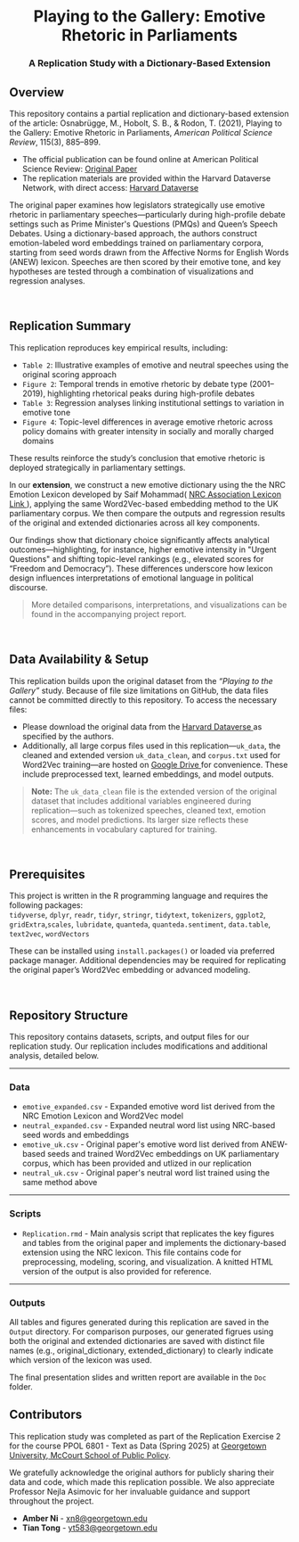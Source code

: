 <h1 align="center"> Playing to the Gallery: Emotive Rhetoric in Parliaments </h1>
<h3 align="center"> A Replication Study with a Dictionary-Based Extension </h3>  


<!-- Project Introduction -->
<h2 id="data"> Overview</h2>

This repository contains a partial replication and dictionary-based extension of the article:
Osnabrügge, M., Hobolt, S. B., & Rodon, T. (2021), Playing to the Gallery: Emotive Rhetoric in Parliaments, *American Political Science Review*, 115(3), 885–899. 
- The official publication can be found online at American Political Science Review:
<a href="https://www.cambridge.org/core/journals/american-political-science-review/article/playing-to-the-gallery-emotive-rhetoric-in-parliaments/2A47C797136261391DA27F3A16F64886
">
      Original Paper
    </a>
- The replication materials are provided within the Harvard Dataverse Network, with direct access: <a href="https://dataverse.harvard.edu/dataset.xhtml?persistentId=doi:10.7910/DVN/QDTLYV" target="_blank">
      Harvard Dataverse
    </a>


The original paper examines how legislators strategically use emotive rhetoric in parliamentary speeches—particularly during high-profile debate settings such as Prime Minister's Questions (PMQs) and Queen’s Speech Debates. Using a dictionary-based approach, the authors construct emotion-labeled word embeddings trained on parliamentary corpora, starting from seed words drawn from the Affective Norms for English Words (ANEW) lexicon. Speeches are then scored by their emotive tone, and key hypotheses are tested through a combination of visualizations and regression analyses.

<br>


<!-- Project Replication -->
<h2 id="data"> Replication Summary</h2>

This replication reproduces key empirical results, including:
- `Table 2`: Illustrative examples of emotive and neutral speeches using the original scoring approach
- `Figure 2`: Temporal trends in emotive rhetoric by debate type (2001–2019), highlighting rhetorical peaks during high-profile debates
- `Table 3`: Regression analyses linking institutional settings to variation in emotive tone
- `Figure 4`: Topic-level differences in average emotive rhetoric across policy domains with greater intensity in socially and morally charged domains

These results reinforce the study’s conclusion that emotive rhetoric is deployed strategically in parliamentary settings.


In our **extension**, we construct a new emotive dictionary using the the NRC Emotion Lexicon developed by Saif Mohammad( <a href= "https://saifmohammad.com/WebPages/NRC-Emotion-Lexicon.htm"> NRC Association Lexicon Link </a>), applying the same Word2Vec-based embedding method to the UK parliamentary corpus. We then compare the outputs and regression results of the original and extended dictionaries across all key components.

Our findings show that dictionary choice significantly affects analytical outcomes—highlighting, for instance, higher emotive intensity in "Urgent Questions" and shifting topic-level rankings (e.g., elevated scores for “Freedom and Democracy”). These differences underscore how lexicon design influences interpretations of emotional language in political discourse. 
> More detailed comparisons, interpretations, and visualizations can be found in the accompanying project report.

<br>

<!-- Data Availability & Setup -->
<h2 id="data"> Data Availability & Setup</h2>

This replication builds upon the original dataset from the *“Playing to the Gallery”* study. Because of file size limitations on GitHub, the data files cannot be committed directly to this repository. To access the necessary files:

* Please download the original data from the <a href="https://dataverse.harvard.edu/dataset.xhtml?persistentId=doi:10.7910/DVN/QDTLYV" target="_blank">
      Harvard Dataverse
    </a>
  as specified by the authors.
* Additionally, all large corpus files used in this replication—<code>uk_data</code>, the cleaned and extended version <code>uk_data_clean</code>, and <code>corpus.txt</code> used for Word2Vec training—are hosted on     <a href="https://drive.google.com/drive/folders/1l8mttWYBo1k-GKExBtYCS9ogwWZ5ZTyF?dmr=1&ec=wgc-drive-hero-goto" target="_blank">
      Google Drive
    </a>
 for convenience. These include preprocessed text, learned embeddings, and model outputs.

> **Note:** The `uk_data_clean` file is the extended version of the original dataset that includes additional variables engineered during replication—such as tokenized speeches, cleaned text, emotion scores, and model predictions. Its larger size reflects these enhancements in vocabulary captured for training.

<br>

<!-- PREREQUISITES -->
<h2 id="prerequisites">Prerequisites</h2>

This project is written in the R programming language and requires the following packages:<br>
`tidyverse`, `dplyr`, `readr`, `tidyr`, `stringr`, `tidytext`, `tokenizers`, `ggplot2`, `gridExtra`,`scales`, `lubridate`, `quanteda`, `quanteda.sentiment`, `data.table`, `text2vec`, `wordVectors`

These can be installed using `install.packages()` or loaded via preferred package manager. Additional dependencies may be required for replicating the original paper’s Word2Vec embedding or advanced modeling.


<br>

<!-- Repository Structure -->
<h2 id="project-files">Repository Structure</h2>

<p>
This repository contains datasets, scripts, and output files for our replication study. 
Our replication includes modifications and additional analysis, detailed below.
</p>

---

<h3> Data</h3>

<ul>
  <li><code>emotive_expanded.csv</code> -  Expanded emotive word list derived from the NRC Emotion Lexicon and Word2Vec model </li>
  <li><code>neutral_expanded.csv</code> - Expanded neutral word list using NRC-based seed words and embeddings </li>
  <li><code>emotive_uk.csv</code> - Original paper's emotive word list derived from ANEW-based seeds and trained Word2Vec embeddings on UK parliamentary corpus, which has been provided and utlized in our replication </li>
  <li><code>neutral_uk.csv</code> - Original paper's neutral word list trained using the same method above </li>
</ul>

---

<h3> Scripts</h3>

<ul>
  <li><code>Replication.rmd</code> - Main analysis script that replicates the key figures and tables from the original paper and implements the dictionary-based extension using the NRC lexicon. This file contains code for preprocessing, modeling, scoring, and visualization. A knitted HTML version of the output is also provided for reference. </li>
</ul>

---

<h3> Outputs</h3>
All tables and figures generated during this replication are saved in the <code>Output</code> directory. For comparison purposes, our generated figrues using both the original and extended dictionaries are saved with distinct file names (e.g., original_dictionary, extended_dictionary) to clearly indicate which version of the lexicon was used.

The final presentation slides and written report are available in the <code>Doc</code> folder.


</ul>


<!-- CONTRIBUTORS -->
<h2 id="contributors">Contributors</h2>

<p>
This replication study was completed as part of the Replication Exercise 2 for 
the course PPOL 6801 - Text as Data (Spring 2025) at 
<a href="https://mccourt.georgetown.edu/">Georgetown University, McCourt School of Public Policy</a>.
</p>

We gratefully acknowledge the original authors for publicly sharing their data and code, which made this replication possible. We also appreciate Professor Nejla Asimovic for her invaluable guidance and support throughout the project.

<ul>
  <li><strong>Amber Ni</strong> - <a href="mailto:xn8@georgetown.edu">xn8@georgetown.edu</a></li>
  <li><strong>Tian Tong</strong> - <a href="mailto:yt583@georgetown.edu">yt583@georgetown.edu</a></li>
</ul>

